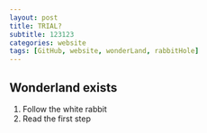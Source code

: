 ```yaml
---
layout: post
title: TRIAL?
subtitle: 123123
categories: website
tags: [GitHub, website, wonderLand, rabbitHole]
---
```


## Wonderland exists
1. Follow the white rabbit
2. Read the first step

